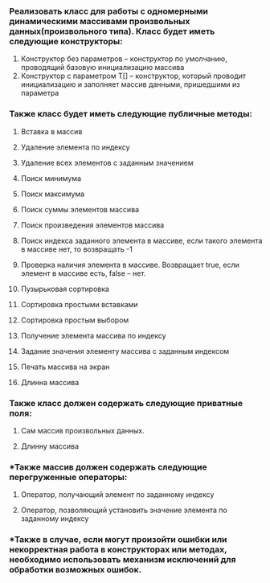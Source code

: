 ### Реализовать класс для работы с одномерными динамическими массивами произвольных данных(произвольного типа). Класс будет иметь следующие конструкторы:

1.	Конструктор без параметров – конструктор по умолчанию, проводящий базовую инициализацию массива
2. Конструктор с параметром T[] – конструктор, который проводит инициализацию и заполняет массив данными, пришедшими из параметра

### Также класс будет иметь следующие публичные методы:

1.	Вставка в массив

2.	Удаление элемента по индексу

3.	Удаление всех элементов с заданным значением

4.	Поиск минимума

5.	Поиск максимума

6.	Поиск суммы элементов массива

7.	Поиск произведения элементов массива

8.	Поиск индекса заданного элемента в массиве, если такого элемента в массиве нет, то возвращать -1

9.	Проверка наличия элемента в массиве. Возвращает true, если элемент в массиве есть, false – нет.

10.	Пузырьковая сортировка

11. Сортировка простыми вставками
12. Сортировка простым выбором

13. Получение элемента массива по индексу

14. Задание значения элементу массива с заданным индексом

15. Печать массива на экран

16. Длинна массива

### Также класс должен содержать следующие приватные поля:

1.	Сам массив произвольных данных.

2.	Длинну массива

### *Также массив должен содержать следующие перегруженные операторы:

1.	Оператор, получающий элемент по заданному индексу

2.	Оператор, позволяющий установить значение элемента по заданному индексу

### *Также в случае, если могут произойти ошибки или некорректная работа в конструкторах или методах, необходимо использовать механизм исключений для обработки возможных ошибок.
